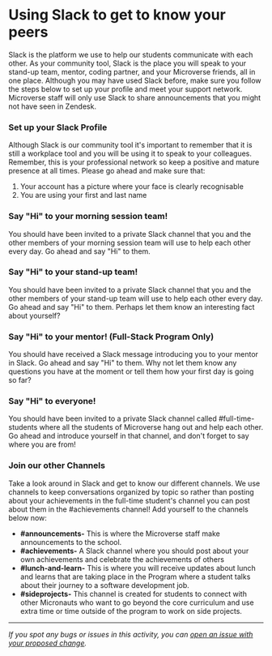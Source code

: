 # Using Slack to get to know your peers

Slack is the platform we use to help our students communicate with each other.  As your community tool, Slack is the place you will speak to your stand-up team, mentor, coding partner, and your Microverse friends, all in one place. Although you may have used Slack before, make sure you follow the steps below to set up your profile and meet your support network. Microverse staff will only use Slack to share announcements that you might not have seen in Zendesk.

### Set up your Slack Profile

Although Slack is our community tool it's important to remember that it is still a workplace tool and you will be using it to speak to your colleagues. Remember, this is your professional network so keep a positive and mature presence at all times. Please go ahead and make sure that:

1. Your account has a picture where your face is clearly recognisable
2. You are using your first and last name

### Say "Hi" to your morning session team!

You should have been invited to a private Slack channel that you and the other members of your morning session team will use to help each other every day. Go ahead and say "Hi" to them. 

### Say "Hi" to your stand-up team!

You should have been invited to a private Slack channel that you and the other members of your stand-up team will use to help each other every day. Go ahead and say "Hi" to them. Perhaps let them know an interesting fact about yourself?

### Say "Hi" to your mentor! (Full-Stack Program Only)

You should have received a Slack message introducing you to your mentor in Slack. Go ahead and say "Hi" to them. Why not let them know any questions you have at the moment or tell them how your first day is going so far?

### Say "Hi" to everyone!

You should have been invited to a private Slack channel called #full-time-students where all the students of Microverse hang out and help each other. Go ahead and introduce yourself in that channel, and don't forget to say where you are from!

### Join our other Channels

Take a look around in Slack and get to know our different channels. We use channels to keep conversations organized by topic so rather than posting about your achievements in the full-time student's channel you can post about them in the #achievements channel! Add yourself to the channels below now:

- **#announcements-** This is where the Microverse staff make announcements to the school.
- **#achievements-** A Slack channel where you should post about your own achievements and celebrate the achievements of others
- **#lunch-and-learn-** This is where you will receive updates about lunch and learns that are taking place in the Program where a student talks about their journey to a software development job.
- **#sideprojects-** This channel is created for students to connect with other Micronauts who want to go beyond the core curriculum and use extra time or time outside of the program to work on side projects.


------

_If you spot any bugs or issues in this activity, you can [open an issue with your proposed change](https://github.com/microverseinc/curriculum-transversal-skills/blob/main/git-github/articles/open_issue.md)._
